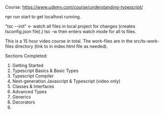 Course: https://www.udemy.com/course/understanding-typescript/

npr run start to get localhost running.

"tsc --init" <- watch all files in local project for changes (creates tsconfig.json file).)
tsc -w then enters watch mode for all ts files.

This is a 15 hour video course in total.
The work-files are in the src/ts-work-files directory (link to in index.html file as needed).

Sections Completed:

1. Getting Started
2. Typescript Basics & Basic Types
3. Typescript Compiler
4. Next-generation Javascript & Typescript (video only)
5. Classes & Interfaces
6. Advanced Types
7. Generics
8. Decorators
9.
